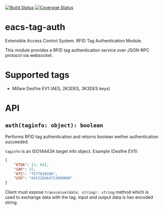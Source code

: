 [![Build Status](https://travis-ci.org/chemicstry/eacs-tag-auth.svg?branch=master)](https://travis-ci.org/chemicstry/eacs-tag-auth)
[![Coverage Status](https://coveralls.io/repos/github/chemicstry/eacs-tag-auth/badge.svg?branch=master)](https://coveralls.io/github/chemicstry/eacs-tag-auth?branch=master)

# eacs-tag-auth
Extensible Access Control System. RFID Tag Authentication Module.

This module provides a RFID tag authentication service over JSON-RPC protocol via websocket.

# Supported tags

- Mifare Desfire EV1 (AES, 2K3DES, 3K3DES keys)

# API

## `auth(taginfo: object): boolean`

Performs RFID tag authentication and returns boolean wether authentication succeeded.

`taginfo` is an ISO14443A target info object. Example (Desfire EV1):
```json
{
    "ATQA": [3, 68],
    "SAK": 32,
    "ATS": "7577810280",
    "UID": "04522EAA4723809000"
}
```

Client must expose `transceive(data: string): string` method which is used to exchange data with the tag. Input and output data is hex encoded string.

